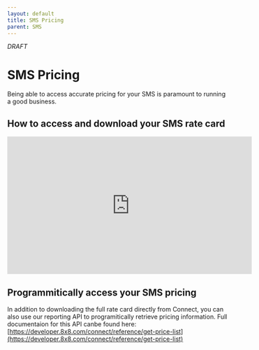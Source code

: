 ```yaml
---
layout: default
title: SMS Pricing
parent: SMS
---
```


_DRAFT_

# SMS Pricing

Being able to access accurate pricing for your SMS is paramount to running a good business.

## How to access and download your SMS rate card

<iframe width="560" height="315" src="https://www.youtube.com/embed/l2jNBMHGxjY" title="YouTube video player" frameborder="0" allow="accelerometer; autoplay; clipboard-write; encrypted-media; gyroscope; picture-in-picture" allowfullscreen></iframe>

## Programmitically access your SMS pricing

In addition to downloading the full rate card directly from Connect, you can also use our reporting API to programitically retrieve pricing information.
Full documentaion for this API canbe found here: [https://developer.8x8.com/connect/reference/get-price-list](https://developer.8x8.com/connect/reference/get-price-list)  
